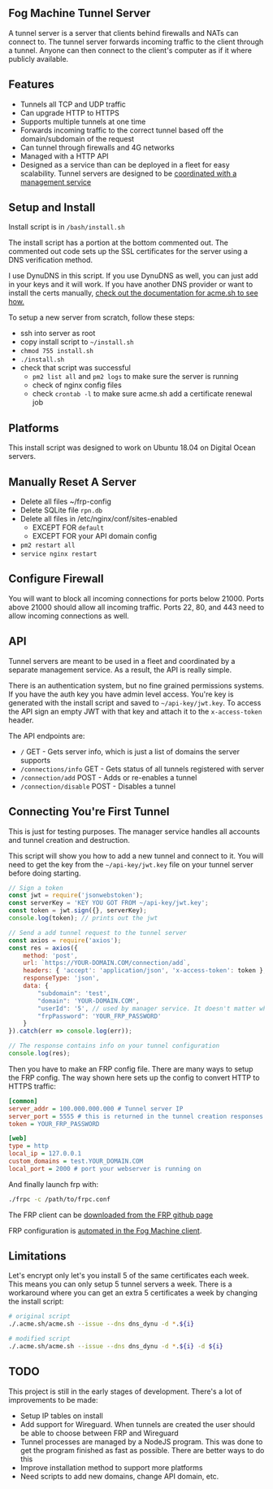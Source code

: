 ## Fog Machine Tunnel Server

A tunnel server is a server that clients behind firewalls and NATs can connect to.  The tunnel server forwards incoming traffic to the client through a tunnel.  Anyone can then connect to the client's computer as if it where publicly available.


## Features

* Tunnels all TCP and UDP traffic
* Can upgrade HTTP to HTTPS
* Supports multiple tunnels at one time
* Forwards incoming traffic to the correct tunnel based off the domain/subdomain of the request
* Can tunnel through firewalls and 4G networks
* Managed with a HTTP API
* Designed as a service than can be deployed in a fleet for easy scalability.  Tunnel servers are designed to be [coordinated with a management service](https://github.com/fog-machine/manager-server)


## Setup and Install

Install script is in `/bash/install.sh`

The install script has a portion at the bottom commented out.  The commented out code sets up the SSL certificates for the server using a DNS verification method.

I use DynuDNS in this script.  If you use DynuDNS as well, you can just add in your keys and it will work. If you have another DNS provider or want to install the certs manually, [check out the documentation for acme.sh to see how.](https://github.com/acmesh-official/acme.sh)

To setup a new server from scratch, follow these steps:

- ssh into server as root
- copy install script to `~/install.sh`
- `chmod 755 install.sh`
- `./install.sh`
- check that script was successful
    - `pm2 list all` and `pm2 logs` to make sure the server is running
    - check of nginx config files
    - check `crontab -l` to make sure acme.sh add a certificate renewal job


## Platforms

This install script was designed to work on Ubuntu 18.04 on Digital Ocean servers.


## Manually Reset A Server

- Delete all files ~/frp-config
- Delete SQLite file `rpn.db`
- Delete all files in /etc/nginx/conf/sites-enabled
    - EXCEPT FOR `default`
    - EXCEPT FOR your API domain config
- `pm2 restart all`
- `service nginx restart`


## Configure Firewall

You will want to block all incoming connections for ports below 21000. Ports above 21000 should allow all incoming traffic.  Ports 22, 80, and 443 need to allow incoming connections as well.


## API

Tunnel servers are meant to be used in a fleet and coordinated by a separate management service.  As a result, the API is really simple.  

There is an authentication system, but no fine grained permissions systems. If you have the auth key you have admin level access.  You're key is generated with the install script and saved to `~/api-key/jwt.key`.  To access the API sign an empty JWT with that key and attach it to the `x-access-token` header.

The API endpoints are:

* `/` GET - Gets server info, which is just a list of domains the server supports
* `/connections/info` GET - Gets status of all tunnels registered with server
* `/connection/add` POST - Adds or re-enables a tunnel
* `/connection/disable` POST - Disables a tunnel


## Connecting You're First Tunnel

This is just for testing purposes. The manager service handles all accounts and tunnel creation and destruction. 

This script will show you how to add a new tunnel and connect to it.  You will need to get the key from the `~/api-key/jwt.key` file on your tunnel server before doing starting.

```javascript
// Sign a token
const jwt = require('jsonwebstoken');
const serverKey = 'KEY YOU GOT FROM ~/api-key/jwt.key';
const token = jwt.sign({}, serverKey);
console.log(token); // prints out the jwt

// Send a add tunnel request to the tunnel server
const axios = require('axios');
const res = axios({
    method: 'post',
    url: `https://YOUR-DOMAIN.COM/connection/add`, 
    headers: { 'accept': 'application/json', 'x-access-token': token },
    responseType: 'json',
    data: {
        "subdomain": 'test',
        "domain": 'YOUR-DOMAIN.COM',
        "userId": '5', // used by manager service. It doesn't matter what you put in here
        "frpPassword": 'YOUR_FRP_PASSWORD'
    }
}).catch(err => console.log(err));

// The response contains info on your tunnel configuration
console.log(res);
```

Then you have to make an FRP config file.  There are many ways to setup the FRP config.  The way shown here sets up the config to convert HTTP to HTTPS traffic:

```ini
[common]
server_addr = 100.000.000.000 # Tunnel server IP
server_port = 5555 # this is returned in the tunnel creation responses
token = YOUR_FRP_PASSWORD

[web]
type = http
local_ip = 127.0.0.1
custom_domains = test.YOUR_DOMAIN.COM
local_port = 2000 # port your webserver is running on
```

And finally launch frp with:

```bash
./frpc -c /path/to/frpc.conf
```

The FRP client can be [downloaded from the FRP github page](https://github.com/fatedier/frp/releases)

FRP configuration is [automated in the Fog Machine client](https://github.com/fog-machine/basic-client).


## Limitations

Let's encrypt only let's you install 5 of the same certificates each week. This means you can only setup 5 tunnel servers a week.  There is a workaround where you can get an extra 5 certificates a week by changing the install script:

```bash
# original script
./.acme.sh/acme.sh --issue --dns dns_dynu -d *.${i}
```

```bash
# modified script
./.acme.sh/acme.sh --issue --dns dns_dynu -d *.${i} -d ${i}
```


## TODO

This project is still in the early stages of development.  There's a lot of improvements to be made:

* Setup IP tables on install
* Add support for Wireguard.  When tunnels are created the user should be able to choose between FRP and Wireguard
* Tunnel processes are managed by a NodeJS program.  This was done to get the program finished as fast as possible.  There are better ways to do this
* Improve installation method to support more platforms
* Need scripts to add new domains, change API domain, etc.